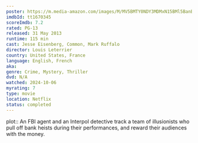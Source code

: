 ```yaml
---
poster: https://m.media-amazon.com/images/M/MV5BMTY0NDY3MDMxN15BMl5BanBnXkFtZTcwOTM5NzMzOQ@@._V1_SX300.jpg
imdbId: tt1670345
scoreImdb: 7.2
rated: PG-13
released: 31 May 2013
runtime: 115 min
cast: Jesse Eisenberg, Common, Mark Ruffalo
director: Louis Leterrier
country: United States, France
language: English, French
aka: 
genre: Crime, Mystery, Thriller
dvd: N/A
watched: 2024-10-06
myrating: 7
type: movie
location: Netflix
status: completed
---
```


plot:: An FBI agent and an Interpol detective track a team of illusionists who pull off bank heists during their performances, and reward their audiences with the money.
